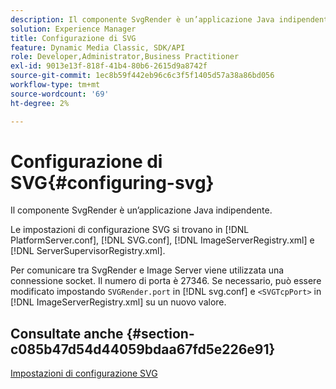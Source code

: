 ```yaml
---
description: Il componente SvgRender è un’applicazione Java indipendente.
solution: Experience Manager
title: Configurazione di SVG
feature: Dynamic Media Classic, SDK/API
role: Developer,Administrator,Business Practitioner
exl-id: 9013e13f-818f-41b4-80b6-2615d9a8742f
source-git-commit: 1ec8b59f442eb96c6c3f5f1405d57a38a86bd056
workflow-type: tm+mt
source-wordcount: '69'
ht-degree: 2%

---
```


# Configurazione di SVG{#configuring-svg}

Il componente SvgRender è un’applicazione Java indipendente.

Le impostazioni di configurazione SVG si trovano in [!DNL PlatformServer.conf], [!DNL SVG.conf], [!DNL ImageServerRegistry.xml] e [!DNL ServerSupervisorRegistry.xml].

Per comunicare tra SvgRender e Image Server viene utilizzata una connessione socket. Il numero di porta è 27346. Se necessario, può essere modificato impostando `SVGRender.port` in [!DNL svg.conf] e `<SVGTcpPort>` in [!DNL ImageServerRegistry.xml] su un nuovo valore.

## Consultate anche {#section-c085b47d54d44059bdaa67fd5e226e91}

[Impostazioni di configurazione SVG](../../../is-api/image-serving-api-ref/c-configuration-and-administration/c-server-settings/r-svg.md#reference-232104868b2d4af9a4ac9c87552c0bb5)
